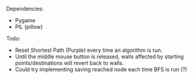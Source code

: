 Dependencies:
- Pygame
- PIL (pillow)

Todo:
- Reset Shortest Path (Purple) every time an algorithm is run.
- Until the middle mouse button is released, walls affected by starting points/destinations will revert back to walls.
- Could try implementing saving reached node each time BFS is run (?)